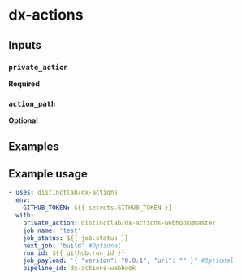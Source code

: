 # dx-actions

## **Inputs** 
  
### **`private_action`**

**Required**

### **`action_path`**  

**Optional**

## **Examples**

## Example usage

```yaml
- uses: distinctlab/dx-actions
  env:
    GITHUB_TOKEN: ${{ secrets.GITHUB_TOKEN }}
  with:
    private_action: distinctlab/dx-actions-webhook@master
    job_name: 'test'
    job_status: ${{ job.status }}
    next_job: 'build' #Optional
    run_id: ${{ github.run_id }}
    job_payload: '{ "version": "0.0.1", "url": "" }' #Optional
    pipeline_id: dx-actions-webhook
```
